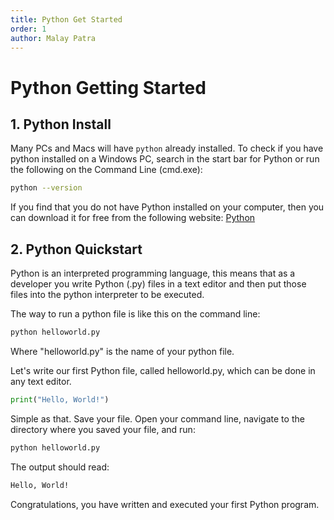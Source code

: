 ```yaml
---
title: Python Get Started
order: 1
author: Malay Patra
---
```


# Python Getting Started

## 1. Python Install

Many PCs and Macs will have `python` already installed.
To check if you have python installed on a Windows PC, search in the start bar for Python or run the following on the Command Line (cmd.exe):

```bash
python --version
```

If you find that you do not have Python installed on your computer, then you can download it for free from the following website: [Python](https://www.python.org/)

## 2. Python Quickstart

Python is an interpreted programming language, this means that as a developer you write Python (.py) files in a text editor and then put those files into the python interpreter to be executed.

The way to run a python file is like this on the command line:

```bash
python helloworld.py
```

Where "helloworld.py" is the name of your python file.

Let's write our first Python file, called helloworld.py, which can be done in any text editor.

```python
print("Hello, World!")
```

Simple as that. Save your file. Open your command line, navigate to the directory where you saved your file, and run:

```bash
python helloworld.py
```
The output should read:

```bash
Hello, World!
```

Congratulations, you have written and executed your first Python program.